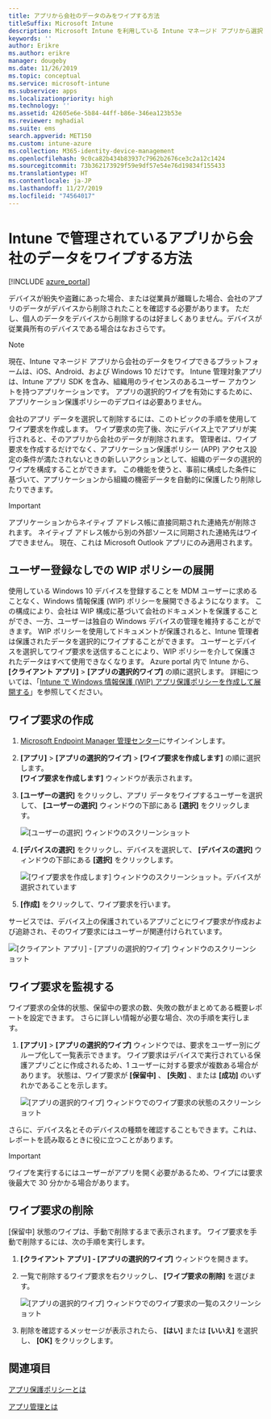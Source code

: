 ```yaml
---
title: アプリから会社のデータのみをワイプする方法
titleSuffix: Microsoft Intune
description: Microsoft Intune を利用している Intune マネージド アプリから選択的に会社のデータのみをワイプする方法について説明します。
keywords: ''
author: Erikre
ms.author: erikre
manager: dougeby
ms.date: 11/26/2019
ms.topic: conceptual
ms.service: microsoft-intune
ms.subservice: apps
ms.localizationpriority: high
ms.technology: ''
ms.assetid: 42605e6e-5b84-44ff-b86e-346ea123b53e
ms.reviewer: mghadial
ms.suite: ems
search.appverid: MET150
ms.custom: intune-azure
ms.collection: M365-identity-device-management
ms.openlocfilehash: 9c0ca82b434b83937c7962b2676ce3c2a12c1424
ms.sourcegitcommit: 73b362173929f59e9df57e54e76d19834f155433
ms.translationtype: HT
ms.contentlocale: ja-JP
ms.lasthandoff: 11/27/2019
ms.locfileid: "74564017"
---
```

# <a name="how-to-wipe-only-corporate-data-from-intune-managed-apps"></a>Intune で管理されているアプリから会社のデータをワイプする方法

[!INCLUDE [azure_portal](../includes/azure_portal.md)]

デバイスが紛失や盗難にあった場合、または従業員が離職した場合、会社のアプリのデータがデバイスから削除されたことを確認する必要があります。 ただし、個人のデータをデバイスから削除するのは好ましくありません。デバイスが従業員所有のデバイスである場合はなおさらです。

>[!NOTE]
> 現在、Intune マネージド アプリから会社のデータをワイプできるプラットフォームは、iOS、Android、および Windows 10 だけです。 Intune 管理対象アプリは、Intune アプリ SDK を含み、組織用のライセンスのあるユーザー アカウントを持つアプリケーションです。 アプリの選択的ワイプを有効にするために、アプリケーション保護ポリシーのデプロイは必要ありません。

会社のアプリ データを選択して削除するには、このトピックの手順を使用してワイプ要求を作成します。 ワイプ要求の完了後、次にデバイス上でアプリが実行されると、そのアプリから会社のデータが削除されます。 管理者は、ワイプ要求を作成するだけでなく、アプリケーション保護ポリシー (APP) アクセス設定の条件が満たされないときの新しいアクションとして、組織のデータの選択的ワイプを構成することができます。 この機能を使うと、事前に構成した条件に基づいて、アプリケーションから組織の機密データを自動的に保護したり削除したりできます。

>[!IMPORTANT]
> アプリケーションからネイティブ アドレス帳に直接同期された連絡先が削除されます。 ネイティブ アドレス帳から別の外部ソースに同期された連絡先はワイプできません。 現在、これは Microsoft Outlook アプリにのみ適用されます。

## <a name="deployed-wip-policies-without-user-enrollment"></a>ユーザー登録なしでの WIP ポリシーの展開
使用している Windows 10 デバイスを登録することを MDM ユーザーに求めることなく、Windows 情報保護 (WIP) ポリシーを展開できるようになります。 この構成により、会社は WIP 構成に基づいて会社のドキュメントを保護することができ、一方、ユーザーは独自の Windows デバイスの管理を維持することができます。 WIP ポリシーを使用してドキュメントが保護されると、Intune 管理者は保護されたデータを選択的にワイプすることができます。 ユーザーとデバイスを選択してワイプ要求を送信することにより、WIP ポリシーを介して保護されたデータはすべて使用できなくなります。 Azure portal 内で Intune から、 **[クライアント アプリ]**  >  **[アプリの選択的ワイプ]** の順に選択します。 詳細については、「[Intune で Windows 情報保護 (WIP) アプリ保護ポリシーを作成して展開する](windows-information-protection-policy-create.md)」を参照してください。

## <a name="create-a-wipe-request"></a>ワイプ要求の作成

1. [Microsoft Endpoint Manager 管理センター](https://go.microsoft.com/fwlink/?linkid=2109431)にサインインします。
2. **[アプリ]**  >  **[アプリの選択的ワイプ]**  >  **[ワイプ要求を作成します]** の順に選択します。<br>
   **[ワイプ要求を作成します]** ウィンドウが表示されます。
3. **[ユーザーの選択]** をクリックし、アプリ データをワイプするユーザーを選択して、 **[ユーザーの選択]** ウィンドウの下部にある **[選択]** をクリックします。

    ![[ユーザーの選択] ウィンドウのスクリーンショット](./media/apps-selective-wipe/apps-selective-wipe-01.png)

4. **[デバイスの選択]** をクリックし、デバイスを選択して、 **[デバイスの選択]** ウィンドウの下部にある **[選択]** をクリックします。

    ![[ワイプ要求を作成します] ウィンドウのスクリーンショット。デバイスが選択されています](./media/apps-selective-wipe/apps-selective-wipe-02.png)

5. **[作成]** をクリックして、ワイプ要求を行います。

サービスでは、デバイス上の保護されているアプリごとにワイプ要求が作成および追跡され、そのワイプ要求にはユーザーが関連付けられています。

   ![[クライアント アプリ] - [アプリの選択的ワイプ] ウィンドウのスクリーンショット](./media/apps-selective-wipe/apps-selective-wipe-03.png)

## <a name="monitor-your-wipe-requests"></a>ワイプ要求を監視する

ワイプ要求の全体的状態、保留中の要求の数、失敗の数がまとめてある概要レポートを設定できます。 さらに詳しい情報が必要な場合、次の手順を実行します。

1. **[アプリ]**  >  **[アプリの選択的ワイプ]** ウィンドウでは、要求をユーザー別にグループ化して一覧表示できます。 ワイプ要求はデバイスで実行されている保護アプリごとに作成されるため、1 ユーザーに対する要求が複数ある場合があります。 状態は、ワイプ要求が **[保留中]** 、 **[失敗]** 、または **[成功]** のいずれかであることを示します。

    ![[アプリの選択的ワイプ] ウィンドウでのワイプ要求の状態のスクリーンショット](./media/apps-selective-wipe/wipe-request-status-1.png)

さらに、デバイス名とそのデバイスの種類を確認することもできます。これは、レポートを読み取るときに役に立つことがあります。

>[!IMPORTANT]
> ワイプを実行するにはユーザーがアプリを開く必要があるため、ワイプには要求後最大で 30 分かかる場合があります。

## <a name="delete-a-wipe-request"></a>ワイプ要求の削除

[保留中] 状態のワイプは、手動で削除するまで表示されます。 ワイプ要求を手動で削除するには、次の手順を実行します。

1. **[クライアント アプリ] - [アプリの選択的ワイプ]** ウィンドウを開きます。

2. 一覧で削除するワイプ要求を右クリックし、 **[ワイプ要求の削除]** を選びます。

    ![[アプリの選択的ワイプ] ウィンドウでのワイプ要求の一覧のスクリーンショット](./media/apps-selective-wipe/delete-wipe-request.png)

3. 削除を確認するメッセージが表示されたら、 **[はい]** または **[いいえ]** を選択し、 **[OK]** をクリックします。

## <a name="see-also"></a>関連項目
[アプリ保護ポリシーとは](app-protection-policy.md)

[アプリ管理とは](app-management.md)
